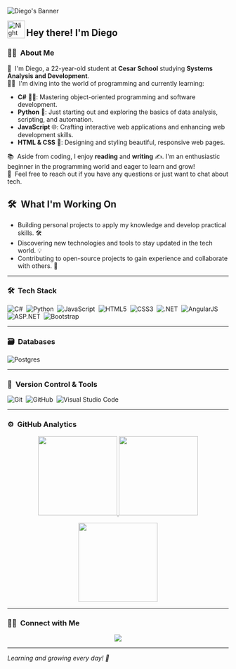 ![Diego's Banner](https://via.placeholder.com/1200x400.png?text=Welcome+to+My+GitHub+Profile)

<img alt="Night Coding" src="./assets/Hand%20Wave.gif" width='40' align="left"/><h2 align="left">Hey there! I'm Diego</h2>

### 👨‍💻 &nbsp;About Me

🚀 &nbsp;I'm Diego, a 22-year-old student at **Cesar School** studying **Systems Analysis and Development**.  
🧑‍💻 &nbsp;I'm diving into the world of programming and currently learning:  
- **C#** 🧑‍💻: Mastering object-oriented programming and software development.  
- **Python** 🐍: Just starting out and exploring the basics of data analysis, scripting, and automation.  
- **JavaScript** 🌐: Crafting interactive web applications and enhancing web development skills.  
- **HTML & CSS** 🎨: Designing and styling beautiful, responsive web pages.  

📚 &nbsp;Aside from coding, I enjoy **reading** and **writing** ✍️. I'm an enthusiastic beginner in the programming world and eager to learn and grow!  
💬 &nbsp;Feel free to reach out if you have any questions or just want to chat about tech.  

## 🛠 &nbsp;What I'm Working On

- Building personal projects to apply my knowledge and develop practical skills. 🛠️  
- Discovering new technologies and tools to stay updated in the tech world. 💡  
- Contributing to open-source projects to gain experience and collaborate with others. 🤝  

---

### 🛠 &nbsp;Tech Stack

![C#](https://img.shields.io/badge/C%23-%23239120.svg?style=for-the-badge&logo=csharp&logoColor=white)&nbsp;
![Python](https://img.shields.io/badge/python-3670A0?style=for-the-badge&logo=python&logoColor=ffdd54)&nbsp;
![JavaScript](https://img.shields.io/badge/javascript-%23323330.svg?style=for-the-badge&logo=javascript&logoColor=%23F7DF1E)&nbsp;
![HTML5](https://img.shields.io/badge/html5-%23E34F26.svg?style=for-the-badge&logo=html5&logoColor=white)&nbsp;
![CSS3](https://img.shields.io/badge/css3-%231572B6.svg?style=for-the-badge&logo=css3&logoColor=white)&nbsp;
![.NET](https://img.shields.io/badge/.NET-%235C2D91.svg?style=for-the-badge&logo=.net&logoColor=white)&nbsp;
![AngularJS](https://img.shields.io/badge/AngularJS-%23E23237.svg?style=for-the-badge&logo=angular&logoColor=white)&nbsp;
![ASP.NET](https://img.shields.io/badge/ASP.NET-%23000000.svg?style=for-the-badge&logo=aspdotnet&logoColor=white)&nbsp;
![Bootstrap](https://img.shields.io/badge/bootstrap-%23563D7C.svg?style=for-the-badge&logo=bootstrap&logoColor=white)&nbsp;

---

### 🗃 &nbsp;Databases

![Postgres](https://img.shields.io/badge/postgres-%23316192.svg?style=for-the-badge&logo=postgresql&logoColor=white)&nbsp;

---

### 🧰 &nbsp;Version Control & Tools

![Git](https://img.shields.io/badge/git-%23F05033.svg?style=for-the-badge&logo=git&logoColor=white)&nbsp;
![GitHub](https://img.shields.io/badge/github-%23121011.svg?style=for-the-badge&logo=github&logoColor=white)&nbsp;
![Visual Studio Code](https://img.shields.io/badge/Visual%20Studio%20Code-0078d7.svg?style=for-the-badge&logo=visual-studio-code&logoColor=white)&nbsp;

---

### ⚙️ &nbsp;GitHub Analytics

<p align="center">
  <a href="https://github.com/DiegoDavid">
    <img height="180em" src="https://github-readme-stats-eight-theta.vercel.app/api?username=DiegoDavid&show_icons=true&theme=algolia&include_all_commits=true&count_private=true"/>
  </a>
  <a href="https://github.com/DiegoDavid">
    <img height="180em" src="https://github-readme-stats-eight-theta.vercel.app/api/top-langs/?username=DiegoDavid&layout=compact&langs_count=8&theme=algolia"/>
  </a>
</p>

<p align="center">
  <img height="180em" src="https://github-readme-streak-stats.herokuapp.com/?user=DiegoDavid&theme=dark&hide_border=true"/>
</p>

---

### 🤝🏻 &nbsp;Connect with Me

<p align="center">
  <a href="https://www.linkedin.com/in/diego-david-600608199/"><img src="https://img.shields.io/badge/-Diego%20David%20-%230077B5?style=flat&logo=Linkedin&logoColor=white"/></a>
</p>

---

*Learning and growing every day! 💪*
